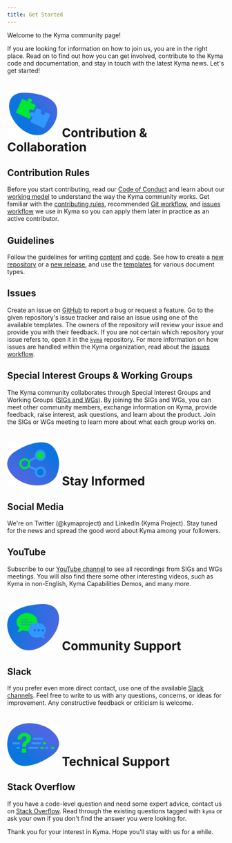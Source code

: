 ```yaml
---
title: Get Started
---
```


Welcome to the Kyma community page!

If you are looking for information on how to join us, you are in the right place. Read on to find out how you can get involved, contribute to the Kyma code and documentation, and stay in touch with the latest Kyma news. Let's get started!

# <img src="assets/contribution-collaboration-icon.svg" width="120"> Contribution & Collaboration

## Contribution Rules

Before you start contributing, read our [Code of Conduct](./contributing/01-code-of-conduct.md) and learn about our [working model](./governance/01-governance.md) to understand the way the Kyma community works. Get familiar with the [contributing rules](./contributing/02-contributing.md), recommended [Git workflow](./contributing/03-git-workflow.md), and [issues workflow](./governance/03-issues-workflow.md) we use in Kyma so you can apply them later in practice as an active contributor.

## Guidelines

Follow the guidelines for writing [content](./guidelines/content-guidelines) and [code](./guidelines/technical-guidelines). See how to create a [new repository](./guidelines/repository-guidelines) or a [new release](./guidelines/releases-guidelines), and use the [templates](./guidelines/templates/templates-type.md) for various document types.

## Issues

Create an issue on [GitHub](https://github.com/kyma-project) to report a bug or request a feature. Go to the given repository's issue tracker and raise an issue using one of the available templates. The owners of the repository will review your issue and provide you with their feedback. If you are not certain which repository your issue refers to, open it in the [`kyma`](https://github.com/kyma-project/kyma) repository. For more information on how issues are handled within the Kyma organization, read about the [issues workflow](governance/03-issues-workflow.md).

## Special Interest Groups & Working Groups

The Kyma community collaborates through Special Interest Groups and Working Groups ([SIGs and WGs](contributing/04-sig-and-wg.md)). By joining the SIGs and WGs, you can meet other community members, exchange information on Kyma, provide feedback, raise interest, ask questions, and learn about the product. Join the SIGs or WGs meeting to learn more about what each group works on.

# <img src="assets/stay-informed-icon.svg" width="120"> Stay Informed

## Social Media

We're on Twitter (@kymaproject) and LinkedIn (Kyma Project). Stay tuned for the news and spread the good word about Kyma among your followers.

## YouTube

Subscribe to our [YouTube channel](https://www.youtube.com/channel/UC8Q8bBtYe9gQN-dQ-_L8JvQ) to see all recordings from  SIGs and WGs meetings. You will also find there some other interesting videos, such as Kyma in non-English, Kyma Capabilities Demos, and many more.

# <img src="assets/community-support-icon.svg" width="120"> Community Support

## Slack

If you prefer even more direct contact, use one of the available [Slack channels](http://slack.kyma-project.io/). Feel free to write to us with any questions, concerns, or ideas for improvement. Any constructive feedback or criticism is welcome.

# <img src="assets/technical-support-icon.svg" width="120"> Technical Support

## Stack Overflow

If you have a code-level question and need some expert advice, contact us on [Stack Overflow](https://stackoverflow.com/questions/tagged/kyma). Read through the existing questions tagged with `kyma` or ask your own if you don't find the answer you were looking for.

Thank you for your interest in Kyma. Hope you'll stay with us for a while.
